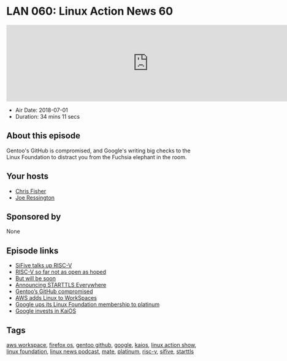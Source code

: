 # LAN 060: Linux Action News 60

<iframe src="https://player.fireside.fm/v2/DAcK9LdX+xbHiojE8?theme=dark" width="740" height="200" frameborder="0" scrolling="no"></iframe>

* Air Date: 2018-07-01
* Duration: 34 mins 11 secs

## About this episode

Gentoo's GitHub is compromised, and Google's writing big checks to the Linux Foundation to distract you from the Fuchsia elephant in the room.

## Your hosts
* [Chris Fisher](https://linuxactionnews.com/hosts/chris)
* [Joe Ressington](https://linuxactionnews.com/hosts/joe)

## Sponsored by

None



## Episode links

  * [SiFive talks up RISC-V](https://venturebeat.com/2018/06/25/sifive-unveils-open-chip-cores-that-beat-arms-power-efficient-processors/ "SiFive talks up RISC-V")
  * [RISC-V so far not as open as hoped](https://www.phoronix.com/scan.php?page=news_item&px=RISC-V-Not-All-Open-Yet "RISC-V so far not as open as hoped")
  * [But will be soon](https://www.phoronix.com/scan.php?page=news_item&px=SiFive-Open-Boot-Code-Coming "But will be soon")
  * [Announcing STARTTLS Everywhere](https://www.eff.org/deeplinks/2018/06/announcing-starttls-everywhere-securing-hop-hop-email-delivery "Announcing STARTTLS Everywhere")
  * [Gentoo’s GitHub compromised](https://www.gentoo.org/news/2018/06/28/Github-gentoo-org-hacked.html "Gentoo’s GitHub compromised")
  * [AWS adds Linux to WorkSpaces](https://aws.amazon.com/blogs/aws/new-amazon-linux-workspaces/ "AWS adds Linux to WorkSpaces")
  * [Google ups its Linux Foundation membership to platinum](https://techcrunch.com/2018/06/27/google-ups-its-linux-foundation-membership-to-the-500000-year-platinum-level/ "Google ups its Linux Foundation membership to platinum")
  * [Google invests in KaiOS](https://www.kaiostech.com/google-leads-seriesa-investment-round-kaios-connect-next-billion-users/ "Google invests in KaiOS")



## Tags

[aws workspace](https://linuxactionnews.com/tags/aws%20workspace), [firefox os](https://linuxactionnews.com/tags/firefox%20os), [gentoo github](https://linuxactionnews.com/tags/gentoo%20github), [google](https://linuxactionnews.com/tags/google), [kaios](https://linuxactionnews.com/tags/kaios), [linux action show](https://linuxactionnews.com/tags/linux%20action%20show), [linux foundation](https://linuxactionnews.com/tags/linux%20foundation), [linux news podcast](https://linuxactionnews.com/tags/linux%20news%20podcast), [mate](https://linuxactionnews.com/tags/mate), [platinum](https://linuxactionnews.com/tags/platinum), [risc-v](https://linuxactionnews.com/tags/risc-v), [sifive](https://linuxactionnews.com/tags/sifive), [starttls](https://linuxactionnews.com/tags/starttls)